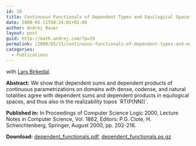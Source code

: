 ```yaml
---
id: 19
title: Continuous Functionals of Dependent Types and Equilogical Spaces
date: 2000-05-11T00:24:01+02:00
author: Andrej Bauer
layout: post
guid: http://math.andrej.com/?p=19
permalink: /2000/05/11/continuous-functionals-of-dependent-types-and-equilogical-spaces/
categories:
  - Publications
---
```

with [Lars Birkedal](http://www.itu.dk/people/birkedal/).

**Abstract:** We show that dependent sums and dependent products of continuous parametrizations on domains with dense, codense, and natural totalities agree with dependent sums and dependent products in equilogical spaces, and thus also in the realizability topos \`RT(P(NN))\`.

**Published in:** In Proceedings of Computer Science Logic 2000, Lecture Notes in Computer Science, Vol. 1862, Editors: P.G. Clote, H. Schwichtenberg, Springer, August 2000, pp. 202-216.

**Download:** [dependent_functionals.pdf](/data/dependent_functionals.pdf "Continuous Functionals of Dependent Types and Equilogical Spaces"), [dependent_functionals.ps.gz](/data/dependent_functionals.ps.gz "Continuous Functionals of Dependent Types and Equilogical Spaces")